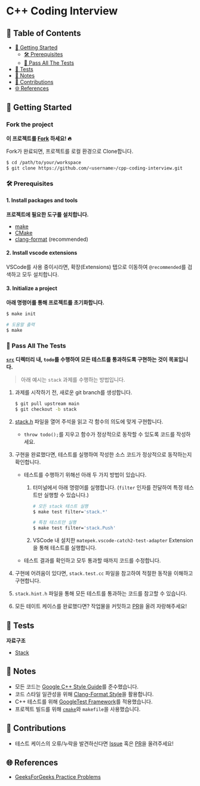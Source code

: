 # C++ Coding Interview <!-- omit in toc -->

## 💬 Table of Contents <!-- omit in toc -->

- [🎉 Getting Started](#-getting-started)
  - [🛠 Prerequisites](#-prerequisites)
  - [🧪 Pass All The Tests](#-pass-all-the-tests)
- [🚩 Tests](#-tests)
- [📝 Notes](#-notes)
- [👥 Contributions](#-contributions)
- [🌐 References](#-references)


## 🎉 Getting Started

### Fork the project <!-- omit in toc -->

**이 프로젝트를 [Fork](https://github.com/jinyongp/cpp-coding-interview/fork) 하세요! 🔥**

Fork가 완료되면, 프로젝트를 로컬 환경으로 Clone합니다.

```bash
$ cd /path/to/your/workspace
$ git clone https://github.com/<username>/cpp-coding-interview.git
```

### 🛠 Prerequisites

#### 1. Install packages and tools <!-- omit in toc -->

**프로젝트에 필요한 도구를 설치합니다.**

- [make](https://www.gnu.org/software/make/)
- [CMake](https://cmake.org/download/)
- [clang-format](https://clang.llvm.org/docs/ClangFormat.html) (recommended)

#### 2. Install vscode extensions <!-- omit in toc -->

VSCode를 사용 중이시라면, 확장(Extensions) 탭으로 이동하여 `@recommended`를 검색하고 모두 설치합니다.

#### 3. Initialize a project <!-- omit in toc -->

**아래 명령어를 통해 프로젝트를 초기화합니다.**

```bash
$ make init

# 도움말 출력
$ make
```

### 🧪 Pass All The Tests

**[`src`](./src) 디렉터리 내, `todo`를 수행하여 모든 테스트를 통과하도록 구현하는 것이 목표입니다.**

>아래 예시는 `stack` 과제를 수행하는 방법입니다.

1. 과제를 시작하기 전, 새로운 git branch를 생성합니다.

   ```bash
   $ git pull upstream main
   $ git checkout -b stack
   ```
3. [stack.h](./src/stack/stack.h) 파일을 열어 주석을 읽고 각 함수의 의도에 맞게 구현합니다.
   - `throw todo();`를 지우고 함수가 정상적으로 동작할 수 있도록 코드를 작성하세요.
4. 구현을 완료했다면, 테스트를 실행하여 작성한 소스 코드가 정상적으로 동작하는지 확인합니다.
   -  테스트를 수행하기 위해선 아래 두 가지 방법이 있습니다.

      1. 터미널에서 아래 명령어를 실행합니다. (`filter` 인자를 전달하여 특정 테스트만 실행할 수 있습니다.)

         ```bash
         # 모든 stack 테스트 실행
         $ make test filter='stack.*' 

         # 특정 테스트만 실행
         $ make test filter='stack.Push'
         ```
      2. VSCode 내 설치한 `matepek.vscode-catch2-test-adapter` Extension을 통해 테스트를 실행합니다.
   - 테스트 결과를 확인하고 모두 통과할 때까지 코드를 수정합니다.
5. 구현에 어려움이 있다면, `stack.test.cc` 파일을 참고하여 적절한 동작을 이해하고 구현합니다.
6. `stack.hint.h` 파일을 통해 모든 테스트를 통과하는 코드를 참고할 수 있습니다.
7. 모든 테이트 케이스를 완료했다면? 작업물을 커밋하고 [PR](https://github.com/jinyongp/cpp-coding-interview/pulls?q=is%3Apr+is%3Aopen+sort%3Aupdated-desc)을 올려 자랑해주세요!

## 🚩 Tests

**자료구조**

- [Stack](./src/stack/stack.h)

## 📝 Notes

- 모든 코드는 [Google C++ Style Guide](https://google.github.io/styleguide/cppguide.html)를 준수했습니다.
- 코드 스타일 일관성을 위해 [Clang-Format Style](https://clang.llvm.org/docs/ClangFormatStyleOptions.html)을 활용합니다.
- C++ 테스트를 위해 [GoogleTest Framework](https://github.com/google/googletest)를 적용했습니다.
- 프로젝트 빌드를 위해 [`cmake`](https://cmake.org/)와 `makefile`을 사용했습니다.

## 👥 Contributions

- 테스트 케이스의 오류/누락을 발견하신다면 [Issue](https://github.com/jinyongp/cpp-coding-interview/issues/new) 혹은 [PR](https://github.com/jinyongp/cpp-coding-interview/pulls?q=is%3Apr+is%3Aopen+sort%3Aupdated-desc)을 올려주세요!
<!-- - 추가되었으면 하는 자료구조 혹은 알고리즘을 [Issue](https://github.com/jinyongp/cpp-coding-interview/issues/new)로 알려주세요! 금방 추가해보겠습니다. 😁 -->

## 🌐 References

- [GeeksForGeeks Practice Problems](https://practice.geeksforgeeks.org/explore/?page=1)
